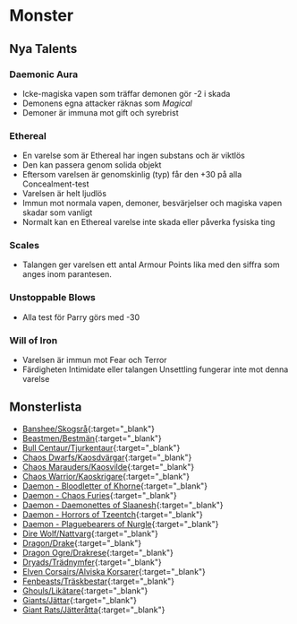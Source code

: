 # Monster

## Nya Talents

### Daemonic Aura
* Icke-magiska vapen som träffar demonen gör -2 i skada 
* Demonens egna attacker räknas som _Magical_
* Demoner är immuna mot gift och syrebrist

### Ethereal
* En varelse som är Ethereal har ingen substans och är viktlös
* Den kan passera genom solida objekt
* Eftersom varelsen är genomskinlig (typ) får den +30 på alla Concealment-test
* Varelsen är helt ljudlös
* Immun mot normala vapen, demoner, besvärjelser och magiska vapen skadar som vanligt
* Normalt kan en Ethereal varelse inte skada eller påverka fysiska ting

### Scales
* Talangen ger varelsen ett antal Armour Points lika med den siffra som anges inom parantesen.

### Unstoppable Blows
* Alla test för Parry görs med -30

### Will of Iron
* Varelsen är immun mot Fear och Terror
* Färdigheten Intimidate eller talangen Unsettling fungerar inte mot denna varelse

## Monsterlista

* [Banshee/Skogsrå](beast-banshee.md){:target="_blank"}
* [Beastmen/Bestmän](beast-beastman.md){:target="_blank"}
* [Bull Centaur/Tjurkentaur](beast-bull-centaur.md){:target="_blank"}
* [Chaos Dwarfs/Kaosdvärgar](beast-chaos-dwarf.md){:target="_blank"}
* [Chaos Marauders/Kaosvilde](beast-chaos-marauder.md){:target="_blank"}
* [Chaos Warrior/Kaoskrigare](beast-chaos-warrior.md){:target="_blank"}
* [Daemon - Bloodletter of Khorne](beast-bloodletter.md){:target="_blank"}
* [Daemon - Chaos Furies](beast-chaos-furie.md){:target="_blank"}
* [Daemon - Daemonettes of Slaanesh](beast-daemonette-of-slaanesh.md){:target="_blank"}
* [Daemon - Horrors of Tzeentch](beast-horrors-of-tzeentch.md){:target="_blank"}
* [Daemon - Plaguebearers of Nurgle](beast-plaguebearers-of-nurgle.md){:target="_blank"}
* [Dire Wolf/Nattvarg](beast-dire-wolf.md){:target="_blank"}
* [Dragon/Drake](beast-dragons.md){:target="_blank"}
* [Dragon Ogre/Drakrese](beast-dragon-ogres.md){:target="_blank"}
* [Dryads/Trädnymfer](beast-dryad.md){:target="_blank"}
* [Elven Corsairs/Alviska Korsarer](beast-elven-corsair.md){:target="_blank"}
* [Fenbeasts/Träskbestar](beast-fenbeast.md){:target="_blank"}
* [Ghouls/Likätare](beast-ghouls.md){:target="_blank"}
* [Giants/Jättar](beast-giants.md){:target="_blank"}
* [Giant Rats/Jätteråtta](beast-giant-rat.md){:target="_blank"}